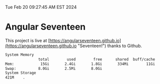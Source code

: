 Tue Feb 20 09:27:45 AM EST 2024

# Angular Seventeen


This project is live at [https://angularseventeen.github.io](https://angularseventeen.github.io "Seventeen!") thanks to Github.

```bash
System Memory
               total        used        free      shared  buff/cache   available
Mem:            15Gi       2.4Gi       1.8Gi       334Mi        11Gi        12Gi
Swap:          8.0Gi       2.5Mi       8.0Gi
System Storage
421M	.
```
